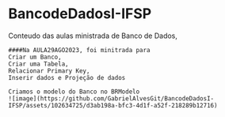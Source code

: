 # BancodeDadosI-IFSP
Conteudo das aulas ministrada de Banco de Dados, 


```
####Na AULA29AGO2023, foi minitrada para
Criar um Banco, 
Criar uma Tabela, 
Relacionar Primary Key, 
Inserir dados e Projeção de dados

Criamos o modelo do Banco no BRModelo
![image](https://github.com/GabrielAlvesGit/BancodeDadosI-IFSP/assets/102634725/d3ab198a-bfc3-4d1f-a52f-218289b12716)
```
